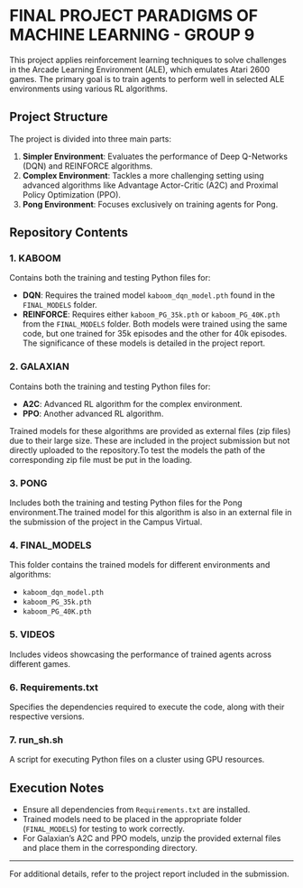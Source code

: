 # FINAL PROJECT PARADIGMS OF MACHINE LEARNING - GROUP 9 

This project applies reinforcement learning techniques to solve challenges in the Arcade Learning Environment (ALE), which emulates Atari 2600 games. The primary goal is to train agents to perform well in selected ALE environments using various RL algorithms.

## Project Structure
The project is divided into three main parts:

1. **Simpler Environment**: Evaluates the performance of Deep Q-Networks (DQN) and REINFORCE algorithms.
2. **Complex Environment**: Tackles a more challenging setting using advanced algorithms like Advantage Actor-Critic (A2C) and Proximal Policy Optimization (PPO).
3. **Pong Environment**: Focuses exclusively on training agents for Pong.

## Repository Contents

### 1. **KABOOM**
Contains both the training and testing Python files for:
- **DQN**: Requires the trained model `kaboom_dqn_model.pth` found in the `FINAL_MODELS` folder.
- **REINFORCE**: Requires either `kaboom_PG_35k.pth` or `kaboom_PG_40K.pth` from the `FINAL_MODELS` folder. Both models were trained using the same code, but one trained for 35k episodes and the other for 40k episodes. The significance of these models is detailed in the project report.

### 2. **GALAXIAN**
Contains both the training and testing Python files for:
- **A2C**: Advanced RL algorithm for the complex environment.
- **PPO**: Another advanced RL algorithm.

Trained models for these algorithms are provided as external files (zip files) due to their large size. These are included in the project submission but not directly uploaded to the repository.To test the models the path of the corresponding zip file must be put in the loading. 

### 3. **PONG**
Includes both the training and testing Python files for the Pong environment.The trained model for this algorithm is also in an external file in the submission of the project in the Campus Virtual. 

### 4. **FINAL_MODELS**
This folder contains the trained models for different environments and algorithms:
- `kaboom_dqn_model.pth`
- `kaboom_PG_35k.pth`
- `kaboom_PG_40K.pth`

### 5. **VIDEOS**
Includes videos showcasing the performance of trained agents across different games.

### 6. **Requirements.txt**
Specifies the dependencies required to execute the code, along with their respective versions.

### 7. **run_sh.sh**
A script for executing Python files on a cluster using GPU resources.

## Execution Notes
- Ensure all dependencies from `Requirements.txt` are installed.
- Trained models need to be placed in the appropriate folder (`FINAL_MODELS`) for testing to work correctly.
- For Galaxian’s A2C and PPO models, unzip the provided external files and place them in the corresponding directory.

---

For additional details, refer to the project report included in the submission.
